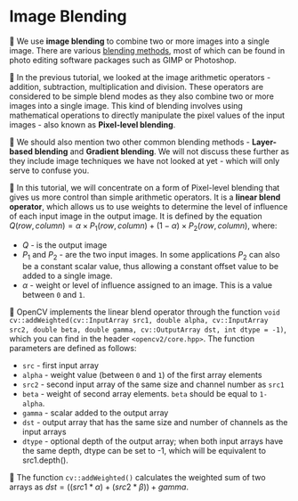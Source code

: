# Image Blending

:notebook_with_decorative_cover: We use **image blending** to combine two or more images into a single image. There are various <a href = "http://dev.cs.ovgu.de/tutorials/Grokking-the-GIMP-v1.0/node55.html#:~:text=Multiply%2C%20Divide%2C%20Screen%2C%20and%20Overlay%20are%20all,product%20of%20the%20foreground%20and%20background%20pixels.">blending methods</a>, most of which can be found in photo editing software packages such as GIMP or Photoshop. 

:notebook_with_decorative_cover: In the previous tutorial, we looked at the image arithmetic operators - addition, subtraction, multiplication and division. These operators are considered to be simple blend modes as they also combine two or more images into a single image. This kind of blending involves using mathematical operations to directly manipulate the pixel values of the input images - also known as **Pixel-level blending**. 

:notebook_with_decorative_cover: We should also mention two other common blending methods - **Layer-based blending** and **Gradient blending**. We will not discuss these further as they include image techniques we have not looked at yet - which will only serve to confuse you. 

:notebook_with_decorative_cover: In this tutorial, we will concentrate on a form of Pixel-level blending that gives us more control than simple arithmetic operators. It is a **linear blend operator**, which allows us to use weights to determine the level of influence of each input image in the output image. It is defined by the equation $Q(row, column) = \alpha \times P_1(row, column) + (1 - \alpha) \times P_2(row, column)$, where:

* $Q$ - is the output image
* $P_1$ and $P_2$ - are the two input images. In some applications $P_2$ can also be a constant scalar value, thus allowing a constant offset value to be added to a single image.
* $\alpha$ - weight or level of influence assigned to an image. This is a value between `0` and `1`.

:notebook_with_decorative_cover: OpenCV implements the linear blend operator through the function `void cv::addWeighted(cv::InputArray src1, double alpha, cv::InputArray src2, double beta, double gamma, cv::OutputArray dst, int dtype = -1)`, which you can find in the header `<opencv2/core.hpp>`. The function parameters are defined as follows:

* `src` - first input array
* `alpha` - weight value (between `0` and `1`) of the first array elements
* `src2` - second input array of the same size and channel number as `src1`
* `beta` - weight of second array elements. `beta` should be equal to `1-alpha`.
* `gamma` - scalar added to the output array
* `dst` - output array that has the same size and number of channels as the input arrays
* `dtype` - optional depth of the output array; when both input arrays have the same depth, dtype can be set to -1, which will be equivalent to src1.depth().

:notebook_with_decorative_cover: The function `cv::addWeighted()` calculates the weighted sum of two arrays as $dst = ((src1 * \alpha) + (src2 * \beta)) + gamma$.